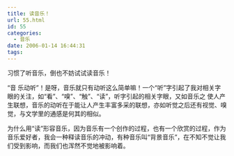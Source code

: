 ```yaml
---
title: 读音乐！
url: 55.html
id: 55
categories:
  - 音乐
date: 2006-01-14 16:44:31
tags:
---
```


习惯了听音乐，倒也不妨试试读音乐！  
  
“音 乐动听”！是呀，音乐就只有动听这么简单嘛！一个“听”字引起了我对相关字眼的关注，如“看”、“嗅”、“触”、“读”，听字引起的相关字眼，又如音乐之 使人产生联想，音乐的动听在于能让人产生丰富多采的联想，亦如听觉之后还有视觉、嗅觉，与文学里的通感是何其的相似。  
  
为什么用“读”形容音乐，因为音乐有一个创作的过程，也有一个欣赏的过程，作为音乐爱好者，我会一种释读音乐的冲动，有种音乐叫“背景音乐”，在不知不觉让我们受到影响，而我们也浑然不觉地被影响着。